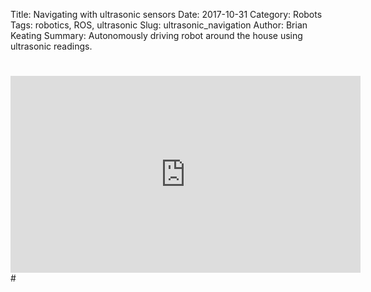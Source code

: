 Title: Navigating with ultrasonic sensors
Date: 2017-10-31
Category: Robots
Tags: robotics, ROS, ultrasonic
Slug: ultrasonic_navigation
Author: Brian Keating
Summary: Autonomously driving robot around the house using ultrasonic readings.


#
<iframe width="560" height="315" src="https://www.youtube.com/embed/JcwCZYoBLsU" frameborder="0" gesture="media" allowfullscreen></iframe>
#